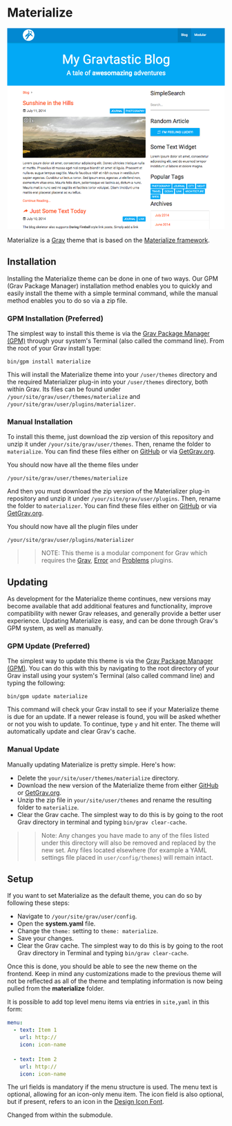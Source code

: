 # Materialize

![Materialize](screenshot.jpg)

Materialize is a [Grav](http://github.com/getgrav/grav) theme that is based on the [Materialize framework](http://materializecss.com).

## Installation

Installing the Materialize theme can be done in one of two ways. Our GPM (Grav Package Manager) installation method enables you to quickly and easily install the theme with a simple terminal command, while the manual method enables you to do so via a zip file.

### GPM Installation (Preferred)

The simplest way to install this theme is via the [Grav Package Manager (GPM)](http://learn.getgrav.org/advanced/grav-gpm) through your system's Terminal (also called the command line).  From the root of your Grav install type:

    bin/gpm install materialize

This will install the Materialize theme into your `/user/themes` directory and the required Materializer plug-in into your `/user/themes` directory, both within Grav. Its files can be found under `/your/site/grav/user/themes/materialize` and `/your/site/grav/user/plugins/materializer`.

### Manual Installation

To install this theme, just download the zip version of this repository and unzip it under `/your/site/grav/user/themes`. Then, rename the folder to `materialize`. You can find these files either on [GitHub](https://github.com/getgrav/grav-theme-materialize) or via [GetGrav.org](http://getgrav.org/downloads/themes).

You should now have all the theme files under

    /your/site/grav/user/themes/materialize

And then you must download the zip version of the Materializer plug-in repository and unzip it under `/your/site/grav/user/plugins`. Then, rename the folder to `materializer`. You can find these files either on [GitHub](https://github.com/getgrav/grav-plugin-materializer) or via [GetGrav.org](http://getgrav.org/downloads/plugins).

You should now have all the plugin files under

    /your/site/grav/user/plugins/materializer

>> NOTE: This theme is a modular component for Grav which requires the [Grav](http://github.com/getgrav/grav), [Error](https://github.com/getgrav/grav-theme-error) and [Problems](https://github.com/getgrav/grav-plugin-problems) plugins.

## Updating

As development for the Materialize theme continues, new versions may become available that add additional features and functionality, improve compatibility with newer Grav releases, and generally provide a better user experience. Updating Materialize is easy, and can be done through Grav's GPM system, as well as manually.

### GPM Update (Preferred)

The simplest way to update this theme is via the [Grav Package Manager (GPM)](http://learn.getgrav.org/advanced/grav-gpm). You can do this with this by navigating to the root directory of your Grav install using your system's Terminal (also called command line) and typing the following:

    bin/gpm update materialize

This command will check your Grav install to see if your Materialize theme is due for an update. If a newer release is found, you will be asked whether or not you wish to update. To continue, type `y` and hit enter. The theme will automatically update and clear Grav's cache.

### Manual Update

Manually updating Materialize is pretty simple. Here's how:

* Delete the `your/site/user/themes/materialize` directory.
* Download the new version of the Materialize theme from either [GitHub](https://github.com/getgrav/grav-theme-materialize) or [GetGrav.org](http://getgrav.org/downloads/themes#extras).
* Unzip the zip file in `your/site/user/themes` and rename the resulting folder to `materialize`.
* Clear the Grav cache. The simplest way to do this is by going to the root Grav directory in terminal and typing `bin/grav clear-cache`.

>> Note: Any changes you have made to any of the files listed under this directory will also be removed and replaced by the new set. Any files located elsewhere (for example a YAML settings file placed in `user/config/themes`) will remain intact.

## Setup

If you want to set Materialize as the default theme, you can do so by following these steps:

* Navigate to `/your/site/grav/user/config`.
* Open the **system.yaml** file.
* Change the `theme:` setting to `theme: materialize`.
* Save your changes.
* Clear the Grav cache. The simplest way to do this is by going to the root Grav directory in Terminal and typing `bin/grav clear-cache`.

Once this is done, you should be able to see the new theme on the frontend. Keep in mind any customizations made to the previous theme will not be reflected as all of the theme and templating information is now being pulled from the **materialize** folder.

It is possible to add top level menu items via entries in `site,yaml` in this form:

``` YAML
menu:
  - text: Item 1
    url: http://
    icon: icon-name

  - text: Item 2
    url: http://
    icon: icon-name
```

The url fields is mandatory if the menu structure is used. The menu text is optional, allowing for an icon-only menu item. The icon field is also optional, but if present, refers to an icon in the [Design Icon Font](http://materialdesignicons.com).

Changed from within the submodule.